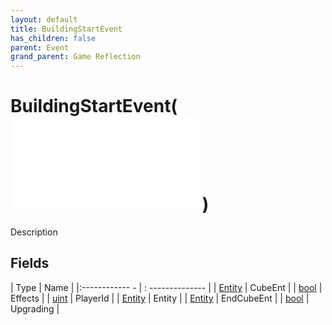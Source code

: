 ```yaml
---
layout: default
title: BuildingStartEvent
has_children: false
parent: Event
grand_parent: Game Reflection
---
```

# BuildingStartEvent( ![ EntityEventBase ](game-reflection/events/entity_event_base.md) )
Description 

## Fields
| Type | Name |
|:------------ - | : -------------- |
| [Entity](game-reflection/classes/entity.md) | CubeEnt |
| [bool](game-reflection/components/bool.md) | Effects |
| [uint](game-reflection/components/uint.md) | PlayerId |
| [Entity](game-reflection/classes/entity.md) | Entity |
| [Entity](game-reflection/classes/entity.md) | EndCubeEnt |
| [bool](game-reflection/components/bool.md) | Upgrading |
